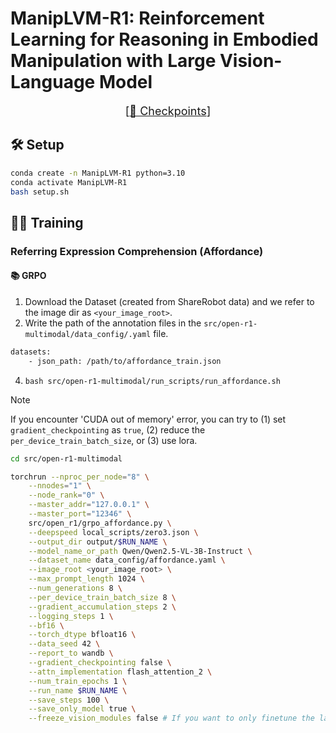 # ManipLVM-R1: Reinforcement Learning for Reasoning in Embodied Manipulation with Large Vision-Language Model

<font size=4><div align='center' > [[🤗 Checkpoints](https://huggingface.co/JJJJinx/Qwen_SFT)]  </div></font>

## 🛠️ Setup

```bash
conda create -n ManipLVM-R1 python=3.10
conda activate ManipLVM-R1
bash setup.sh
```

## 💪🏻 Training

### Referring Expression Comprehension (Affordance)

#### 📚 GRPO

1. Download the Dataset (created from ShareRobot data) and we refer to the image dir as `<your_image_root>`.
2. Write the path of the annotation files in the `src/open-r1-multimodal/data_config/.yaml` file.

```bash
datasets:
    - json_path: /path/to/affordance_train.json
```

4. ``bash src/open-r1-multimodal/run_scripts/run_affordance.sh``

> [!NOTE]
> If you encounter 'CUDA out of memory' error, you can try to (1) set `gradient_checkpointing` as `true`, (2) reduce the `per_device_train_batch_size`, or (3) use lora.

```bash
cd src/open-r1-multimodal

torchrun --nproc_per_node="8" \
    --nnodes="1" \
    --node_rank="0" \
    --master_addr="127.0.0.1" \
    --master_port="12346" \
    src/open_r1/grpo_affordance.py \
    --deepspeed local_scripts/zero3.json \
    --output_dir output/$RUN_NAME \
    --model_name_or_path Qwen/Qwen2.5-VL-3B-Instruct \
    --dataset_name data_config/affordance.yaml \
    --image_root <your_image_root> \
    --max_prompt_length 1024 \
    --num_generations 8 \
    --per_device_train_batch_size 8 \
    --gradient_accumulation_steps 2 \
    --logging_steps 1 \
    --bf16 \
    --torch_dtype bfloat16 \
    --data_seed 42 \
    --report_to wandb \
    --gradient_checkpointing false \
    --attn_implementation flash_attention_2 \
    --num_train_epochs 1 \
    --run_name $RUN_NAME \
    --save_steps 100 \
    --save_only_model true \
    --freeze_vision_modules false # If you want to only finetune the language model, set this to true.
```
